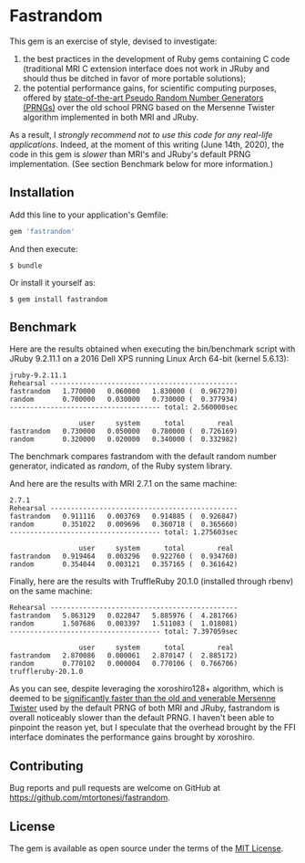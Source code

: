 # Fastrandom

This gem is an exercise of style, devised to investigate:

1. the best practices in the development of Ruby gems containing C code
   (traditional MRI C extension interface does not work in JRuby and should
   thus be ditched in favor of more portable solutions);
2. the potential performance gains, for scientific computing purposes, offered
   by [state-of-the-art Pseudo Random Number Generators
   (PRNGs)](https://nullprogram.com/blog/2017/09/21/) over the old school PRNG
   based on the Mersenne Twister algorithm implemented in both MRI and JRuby.

As a result, I *strongly recommend not to use this code for any real-life
applications*. Indeed, at the moment of this writing (June 14th, 2020), the
code in this gem is *slower* than MRI's and JRuby's default PRNG
implementation. (See section Benchmark below for more information.)



## Installation

Add this line to your application's Gemfile:

```ruby
gem 'fastrandom'
```

And then execute:

    $ bundle

Or install it yourself as:

    $ gem install fastrandom

## Benchmark

Here are the results obtained when executing the bin/benchmark script with
JRuby 9.2.11.1 on a 2016 Dell XPS running Linux Arch 64-bit (kernel 5.6.13):

    jruby-9.2.11.1
    Rehearsal ----------------------------------------------
    fastrandom   1.770000   0.060000   1.830000 (  0.967270)
    random       0.700000   0.030000   0.730000 (  0.377934)
    ------------------------------------- total: 2.560000sec

                     user     system      total        real
    fastrandom   0.730000   0.050000   0.780000 (  0.726169)
    random       0.320000   0.020000   0.340000 (  0.332982)

The benchmark compares fastrandom with the default random number generator,
indicated as _random_, of the Ruby system library.

And here are the results with MRI 2.7.1 on the same machine:

    2.7.1
    Rehearsal ----------------------------------------------
    fastrandom   0.911116   0.003769   0.914885 (  0.926847)
    random       0.351022   0.009696   0.360718 (  0.365660)
    ------------------------------------- total: 1.275603sec
    
                     user     system      total        real
    fastrandom   0.919464   0.003296   0.922760 (  0.934760)
    random       0.354044   0.003121   0.357165 (  0.361642)

Finally, here are the results with TruffleRuby 20.1.0 (installed through rbenv)
on the same machine:

    Rehearsal ----------------------------------------------
    fastrandom   5.863129   0.022847   5.885976 (  4.281766)
    random       1.507686   0.003397   1.511083 (  1.018081)
    ------------------------------------- total: 7.397059sec
    
                     user     system      total        real
    fastrandom   2.870086   0.000061   2.870147 (  2.885172)
    random       0.770102   0.000004   0.770106 (  0.766706)
    truffleruby-20.1.0

As you can see, despite leveraging the xoroshiro128+ algorithm, which is deemed
to be [significantly faster than the old and venerable Mersenne
Twister](https://nullprogram.com/blog/2017/09/21/) used by the default PRNG of
both MRI and JRuby, fastrandom is overall noticeably slower than the default
PRNG. I haven't been able to pinpoint the reason yet, but I speculate that the
overhead brought by the FFI interface dominates the performance gains brought
by xoroshiro.



## Contributing

Bug reports and pull requests are welcome on GitHub at https://github.com/mtortonesi/fastrandom.

## License

The gem is available as open source under the terms of the [MIT License](https://opensource.org/licenses/MIT).
